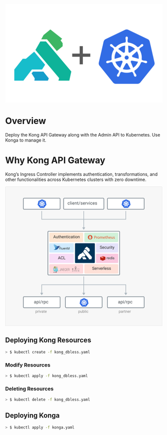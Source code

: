 ![Kong](images/kong_kube.png)
# Overview
Deploy the Kong API Gateway along with the Admin API to Kubernetes.  Use Konga to manage it.

# Why Kong API Gateway
Kong’s Ingress Controller implements authentication, transformations, and other functionalities across Kubernetes clusters with zero downtime.

![Kong](images/kong_way.svg)

## Deploying Kong Resources
```bash
> $ kubectl create -f kong_dbless.yaml
```

###  Modify Resources
```bash
> $ kubectl apply -f kong_dbless.yaml
```

### Deleting Resources
```bash
> $ kubectl delete -f kong_dbless.yaml
```

## Deploying Konga

```bash
> $ kubectl apply -f konga.yaml
```